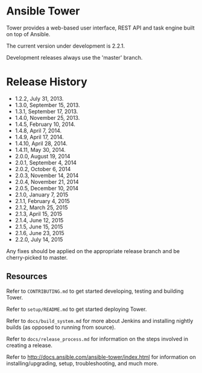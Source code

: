 Ansible Tower
=============

Tower provides a web-based user interface, REST API and task engine built on top of
Ansible.

The current version under development is 2.2.1.

Development releases always use the 'master' branch.

Release History
================

* 1.2.2, July 31, 2013.
* 1.3.0, September 15, 2013.
* 1.3.1, September 17, 2013.
* 1.4.0, November 25, 2013.
* 1.4.5, February 10, 2014.
* 1.4.8, April 7, 2014.
* 1.4.9, April 17, 2014.
* 1.4.10, April 28, 2014.
* 1.4.11, May 30, 2014.
* 2.0.0, August 19, 2014
* 2.0.1, September 4, 2014
* 2.0.2, October 6, 2014
* 2.0.3, November 14, 2014
* 2.0.4, November 21, 2014
* 2.0.5, December 10, 2014
* 2.1.0, January 7, 2015
* 2.1.1, February 4, 2015
* 2.1.2, March 25, 2015
* 2.1.3, April 15, 2015
* 2.1.4, June 12, 2015
* 2.1.5, June 15, 2015
* 2.1.6, June 23, 2015
* 2.2.0, July 14, 2015

Any fixes should be applied on the appropriate release branch and be cherry-picked to
master.

Resources
---------

Refer to `CONTRIBUTING.md` to get started developing, testing and building Tower.

Refer to `setup/README.md` to get started deploying Tower.

Refer to `docs/build_system.md` for more about Jenkins and installing nightly builds (as opposed to running from source).

Refer to `docs/release_process.md` for information on the steps involved in creating a release.

Refer to http://docs.ansible.com/ansible-tower/index.html for information on installing/upgrading, setup, troubleshooting, and much more.
